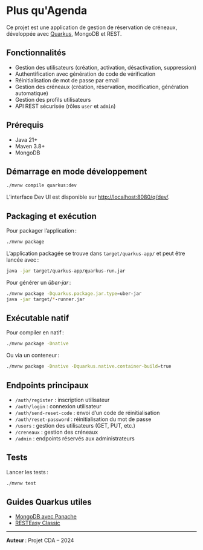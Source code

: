 # Plus qu'Agenda

Ce projet est une application de gestion de réservation de créneaux, développée avec [Quarkus](https://quarkus.io/), MongoDB et REST.

## Fonctionnalités

- Gestion des utilisateurs (création, activation, désactivation, suppression)
- Authentification avec génération de code de vérification
- Réinitialisation de mot de passe par email
- Gestion des créneaux (création, réservation, modification, génération automatique)
- Gestion des profils utilisateurs
- API REST sécurisée (rôles `user` et `admin`)

## Prérequis

- Java 21+
- Maven 3.8+
- MongoDB

## Démarrage en mode développement

```sh
./mvnw compile quarkus:dev
```

L’interface Dev UI est disponible sur [http://localhost:8080/q/dev/](http://localhost:8080/q/dev/).

## Packaging et exécution

Pour packager l’application :

```sh
./mvnw package
```

L’application packagée se trouve dans `target/quarkus-app/` et peut être lancée avec :

```sh
java -jar target/quarkus-app/quarkus-run.jar
```

Pour générer un _über-jar_ :

```sh
./mvnw package -Dquarkus.package.jar.type=uber-jar
java -jar target/*-runner.jar
```

## Exécutable natif

Pour compiler en natif :

```sh
./mvnw package -Dnative
```

Ou via un conteneur :

```sh
./mvnw package -Dnative -Dquarkus.native.container-build=true
```

## Endpoints principaux

- `/auth/register` : inscription utilisateur
- `/auth/login` : connexion utilisateur
- `/auth/send-reset-code` : envoi d’un code de réinitialisation
- `/auth/reset-password` : réinitialisation du mot de passe
- `/users` : gestion des utilisateurs (GET, PUT, etc.)
- `/creneaux` : gestion des créneaux
- `/admin` : endpoints réservés aux administrateurs

## Tests

Lancer les tests :

```sh
./mvnw test
```

## Guides Quarkus utiles

- [MongoDB avec Panache](https://quarkus.io/guides/mongodb-panache)
- [RESTEasy Classic](https://quarkus.io/guides/resteasy)

---

**Auteur** : Projet CDA – 2024
